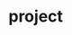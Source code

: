 # project
<!--
RESOURCES
developer.mozilla.org
font awesome

REQUIREMENTS 
1. Create the "package.json" by writing: 'npm init'
2. Install "node-sass" by writing: 'npm install node-sass --save-dev' (in order to save it as a development dependency)
3. Make sure to edit the "section" in the package.json file to provide the sass compiler for instance: "compile:sass": "node-sass sass/main.scss css/style.css -w"







-->